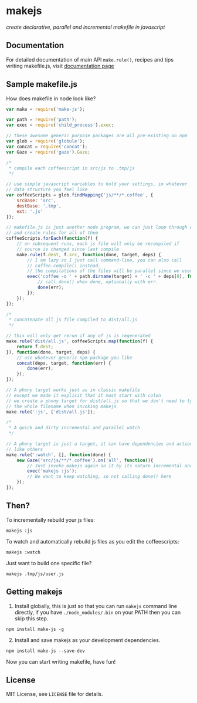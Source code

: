 # makejs
_create declarative, parallel and incremental makefile in javascript_

## Documentation
For detailed documentation of main API `make.rule()`, recipes and tips writing makefile.js, visit [documentation page](/doc/README.md)

## Sample makefile.js
How does makefile in node look like?
```js
var make = require('make-js');

var path = require('path');
var exec = require('child_process').exec;

// these awesome generic purpose packages are all pre-existing on npm
var glob = require('globule');
var concat = require('concat');
var Gaze = require('gaze').Gaze;

/* 
 * compile each coffeescript in src/js to .tmp/js
 */

// use simple javascript variables to hold your settings, in whatever
// data structure you feel like
var coffeeScripts = glob.findMapping('js/**/*.coffee', {
    srcBase: 'src',
    destBase: '.tmp',
    ext: '.js'
});

// makefile.js is just another node program, we can just loop through our files
// and create rules for all of them
coffeeScripts.forEach(function(f) {
    // on subsequent runs, each js file will only be recompiled if
    // source is changed since last compile
    make.rule(f.dest, f.src, function(done, target, deps) {
        // I am lazy so I just call command-line, you can also call 
        // coffee.compile() instead.
        // the compilations of the files will be parallel since we used async exec.
        exec('coffee -o ' + path.dirname(target) + ' -c ' + deps[0], function(err) {
            // call done() when done, optionally with err.
            done(err);
        });
    });
});

/* 
 * concatenate all js file compiled to dist/all.js
 */

// this will only get rerun if any of js is regenerated
make.rule('dist/all.js', coffeeScripts.map(function(f) {
    return f.dest;
}), function(done, target, deps) {
    // use whatever generic npm package you like
    concat(deps, target, function(err) {
        done(err);
    });
});

// A phony target works just as in classic makefile
// except we made it explicit that it must start with colon
// we create a phony target for dist/all.js so that we don't need to type
// the whole filename when invoking makejs
make.rule(':js', ['dist/all.js']);

/*
 * A quick and dirty incremental and parallel watch
 */

// A phony target is just a target, it can have dependencies and actions just 
// like others
make.rule(':watch', [], function(done) {
    new Gaze('src/js/**/*.coffee').on('all', function(){
        // Just invoke makejs again so it by its nature incremental and parallel
        exec('makejs :js');
        // We want to keep watching, so not calling done() here
    });
});
```

## Then?

To incrementally rebuild your js files:
```
makejs :js
```

To watch and automatically rebuild js files as you edit the coffeescripts:
```
makejs :watch
```

Just want to build one specific file?
```
makejs .tmp/js/user.js
```

## Getting makejs

1. Install globally, this is just so that you can run `makejs` command line directly,
if you have `./node_modules/.bin` on your PATH then you can skip this step.
```
npm install make-js -g
```

2. Install and save makejs as your development dependencies.
```
npm install make-js --save-dev
```

Now you can start writing makefile, have fun!

## License

MIT License, see `LICENSE` file for details.